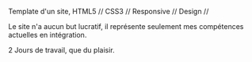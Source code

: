 Template d'un site, HTML5 // CSS3 // Responsive // Design //

Le site n'a aucun but lucratif, il représente seulement mes compétences actuelles en intégration.

2 Jours de travail, que du plaisir.
